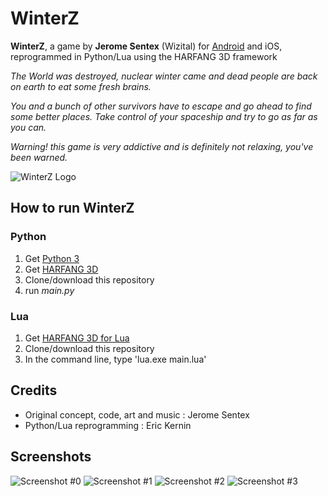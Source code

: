 # WinterZ

**WinterZ**, a game by **Jerome Sentex** (Wizital) for [Android](https://play.google.com/store/apps/details?id=net.textoo.winterz) and iOS, reprogrammed in Python/Lua using the HARFANG 3D framework

*The World was destroyed, nuclear winter came and dead people are back on earth to eat some fresh brains.*

*You and a bunch of other survivors have to escape and go ahead to find some better places.
Take control of your spaceship and try to go as far as you can.*

*Warning! this game is very addictive and is definitely not relaxing, you've been warned.*

![WinterZ Logo](https://github.com/harfang3d/game-winter-z/raw/master/screenshots/wz_logo_small.png)

## How to run WinterZ

### Python
1. Get [Python 3](https://www.python.org/downloads/)
1. Get [HARFANG 3D](https://www.harfang3d.com/doc/1.0.0/man.Installation.html)
1. Clone/download this repository
1. run *main.py*

### Lua
1. Get [HARFANG 3D for Lua](https://www.harfang3d.com/doc/1.0.0/man.Installation.html)
1. Clone/download this repository
1. In the command line, type 'lua.exe main.lua'

## Credits
* Original concept, code, art and music : Jerome Sentex
* Python/Lua reprogramming : Eric Kernin

## Screenshots
![Screenshot #0](https://github.com/harfang3d/game-winter-z/raw/master/screenshots/screenshot_0.png)
![Screenshot #1](https://github.com/harfang3d/game-winter-z/raw/master/screenshots/screenshot_1.png)
![Screenshot #2](https://github.com/harfang3d/game-winter-z/raw/master/screenshots/screenshot_2.png)
![Screenshot #3](https://github.com/harfang3d/game-winter-z/raw/master/screenshots/screenshot_3.png)